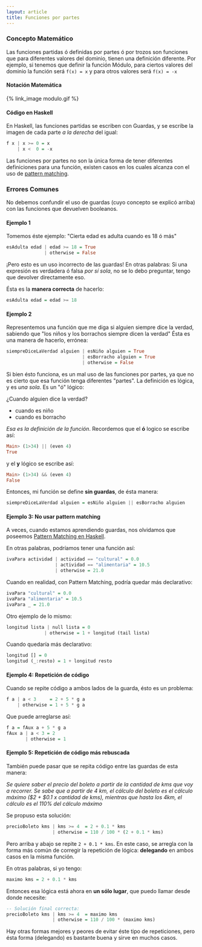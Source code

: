 ```yaml
---
layout: article
title: Funciones por partes
---
```


### Concepto Matemático

Las funciones partidas ó definidas por partes ó por trozos son funciones que para diferentes valores del dominio, tienen una definición diferente. Por ejemplo, si tenemos que definir la función Módulo, para ciertos valores del dominio la función será `f(x) = x` y para otros valores será `f(x) = -x`

#### Notación Matemática

{% link_image modulo.gif %}

#### Código en Haskell

En Haskell, las funciones partidas se escriben con Guardas, y se escribe la imagen de cada parte *a la derecha* del igual:

```haskell
f x | x >= 0 = x
    | x <  0 = -x
```

Las funciones por partes no son la única forma de tener diferentes definiciones para una función, existen casos en los cuales alcanza con el uso de [pattern matching](pattern-matching-en-haskell.html).

### Errores Comunes

No debemos confundir el uso de guardas (cuyo concepto se explicó arriba) con las funciones que devuelven booleanos.

#### Ejemplo 1

Tomemos éste ejemplo: "Cierta edad es adulta cuando es 18 ó más"

```haskell
esAdulta edad | edad >= 18 = True
              | otherwise = False
```

¡Pero esto es un uso incorrecto de las guardas! En otras palabras: Si una expresión es verdadera ó falsa *por sí sola*, no se lo debo preguntar, tengo que devolver directamente eso.

Ésta es la **manera correcta** de hacerlo:

```haskell
esAdulta edad = edad >= 18
```

#### Ejemplo 2

Representemos una función que me diga si alguien siempre dice la verdad, sabiendo que "los niños y los borrachos siempre dicen la verdad" Ésta es una manera de hacerlo, errónea:

```haskell
siempreDiceLaVerdad alguien | esNiño alguien = True
                            | esBorracho alguien = True
                            | otherwise = False
```

Si bien ésto funciona, es un mal uso de las funciones por partes, ya que no es cierto que esa función tenga diferentes "partes". La definición es lógica, y es *una sola*. Es un "ó" lógico:

¿Cuando alguien dice la verdad?

-   cuando es niño
-   cuando es borracho

*Esa es la definición de la función*. Recordemos que el **ó** logico se escribe así:

```haskell
Main> (1>34) || (even 4)
True
```

y el **y** lógico se escribe así:

```haskell
Main> (1>34) && (even 4)
False
```

Entonces, mi función se define **sin guardas**, de ésta manera:

```haskell
siempreDiceLaVerdad alguien = esNiño alguien || esBorracho alguien
```

#### Ejemplo 3: No usar pattern matching

A veces, cuando estamos aprendiendo guardas, nos olvidamos que poseemos [Pattern Matching en Haskell](pattern-matching-en-haskell.html).

En otras palabras, podríamos tener una función así:

```haskell
ivaPara actividad | actividad == "cultural" = 0.0
                  | actividad == "alimentaria" = 10.5
                  | otherwise = 21.0
```

Cuando en realidad, con Pattern Matching, podría quedar más declarativo:

```haskell
ivaPara "cultural" = 0.0
ivaPara "alimentaria" = 10.5
ivaPara _ = 21.0
```

Otro ejemplo de lo mismo:

```haskell
longitud lista | null lista = 0
              | otherwise = 1 + longitud (tail lista)
```

Cuando quedaría más declarativo:

```haskell
longitud [] = 0
longitud (_:resto) = 1 + longitud resto
```

#### Ejemplo 4: Repetición de código

Cuando se repite código a ambos lados de la guarda, ésto es un problema:

```haskell
f a | a < 3     = 2 + 5 * g a
    | otherwise = 1 + 5 * g a
```

Que puede arreglarse así:

```haskell
f a = fAux a + 5 * g a
fAux a | a < 3 = 2
       | otherwise = 1
```

#### Ejemplo 5: Repetición de código más rebuscada

También puede pasar que se repita código entre las guardas de esta manera:

*Se quiere saber el precio del boleto a partir de la cantidad de kms que voy a recorrer. Se sabe que a partir de 4 km, el cálculo del boleto es el cálculo máximo ($2 + $0.1 x cantidad de kms), mientras que hasta los 4km, el cálculo es el 110% del cálculo máximo*

Se propuso esta solución:

```haskell
precioBoleto kms | kms >= 4  = 2 + 0.1 * kms
                 | otherwise = 110 / 100 * (2 + 0.1 * kms)
```

Pero arriba y abajo se repite `2 + 0.1 * kms`. En este caso, se arregla con la forma más común de corregir la repetición de lógica: **delegando** en ambos casos en la misma función.

En otras palabras, si yo tengo:

```haskell
maximo kms = 2 + 0.1 * kms
```

Entonces esa lógica está ahora en **un sólo lugar**, que puedo llamar desde donde necesite:

```haskell
-- Solución final correcta:
precioBoleto kms | kms >= 4  = maximo kms
                 | otherwise = 110 / 100 * (maximo kms)
```

Hay otras formas mejores y peores de evitar éste tipo de repeticiones, pero ésta forma (delegando) es bastante buena y sirve en muchos casos.
